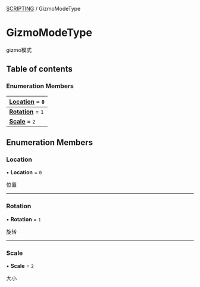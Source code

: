 [SCRIPTING](../groups/Core.SCRIPTING.md) / GizmoModeType

# GizmoModeType <Badge type="tip" text="Enumeration" /> <Score text="GizmoModeType" />

<p class="content-big"> gizmo模式 </p>

## Table of contents

### Enumeration Members <Score text="Enumeration" /> 
| **[Location](mw.GizmoModeType.md#location)** = ``0``  |
| :----- |
| **[Rotation](mw.GizmoModeType.md#rotation)** = ``1`` |
| **[Scale](mw.GizmoModeType.md#scale)** = ``2`` |

## Enumeration Members

### Location <Score text="Location" /> 

• **Location** = ``0``

位置

___

### Rotation <Score text="Rotation" /> 

• **Rotation** = ``1``

旋转

___

### Scale <Score text="Scale" /> 

• **Scale** = ``2``

大小
